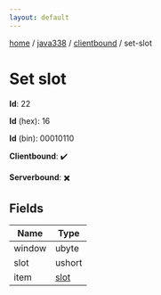 ```yaml
---
layout: default
---
```


[home](/)  /  [java338](/protocol/java338)  /  [clientbound](/protocol/java338/clientbound)  /  set-slot

# Set slot

**Id**: 22

**Id** (hex): 16

**Id** (bin): 00010110

**Clientbound**: ✔️

**Serverbound**: ✖️

## Fields

Name | Type
---|---
window | ubyte
slot | ushort
item | [slot](/protocol/java338/types/slot)
